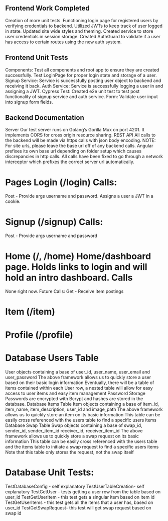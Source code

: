 ## Frontend Work Completed

Creation of more unit tests.
Functioning login page for registered users by verifying credentials to backend.
Utilized JWTs to keep track of user logged in state.
Updated site wide styles and theming.
Created service to store user credentials in session storage.
Created AuthGuard to validate if a user has access to certain routes using the new auth system.

## Frontend Unit Tests

Components: Test all components and root app to ensure they are created successfully. Test LoginPage for proper login state and storage of a user.
Signup Service: Service is successfully posting user object to backend and receiving it back.
Auth Service: Service is successfully logging a user in and assigning a JWT.
Cypress Test: Created e2e unit test to test post functionality of signup service and auth service.
Form: Validate user input into signup form fields.

## Backend Documentation

Server Our test server runs on Golang’s Gorilla Mux on port 4201. It implements CORS for cross origin resource sharing. REST API All calls to the backend will be made via https calls with json body encoding.
NOTE: For site urls, please leave the base url off of any backend calls. Angular prefixes its own base url depending on folder setup which causes discrepancies in http calls. All calls have been fixed to go through a network interceptor which prefixes the correct server url automatically.

# Pages Login (/login) Calls:
Post - Provide args username and password.
Assigns a user a JWT in a cookie.

# Signup (/signup) Calls:
Post - Provide args username and password

# Home (/, /home) Home/dashboard page. Holds links to login and will hold an intro dashboard. Calls
None right now. Future Calls:
Get - Receive item postings

# Item (/item)

# Profile (/profile)

# Database Users Table
User objects containing a base of user_id, user_name, user_email and user_password
The above framework allows us to quickly store a user based on their basic login information
Eventually, there will be a table of items contained within each User row, a nested table will allow for easy access to user items and easy item management Password Storage
Passwords are encrypted with Bcrypt and hashes are stored in the database.
Database Items Table
Item objects containing a base of item_id, item_name, item_description, user_id and image_path
The above framework allows us to quickly store an item on its basic information
This table can be easily cross referenced with the users table to find a specific users items
Database Swap Table
Swap objects containing a base of swap_id, sender_id, sender_item_id receiver_id, receiver_item_id
The above framework allows us to quickly store a swap request on its basic information
This table can be easily cross referenced with the users table and the items table to initiate a swap request to find a specific users items
Note that this table only stores the request, not the swap itself

# Database Unit Tests:
TestDatabaseConfig - self explanatory
TestUserTableCreation- self explanatory
TestGetUser - tests getting a user row from the table based on user_id
TestGetUserItem - this test gets a singular item based on item id
TestGetUserItems - this test gets all the items that a user has, based on user_id
TestGetSwapRequest- this test will get swap request based on swap id
